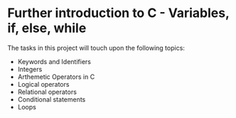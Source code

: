 Further introduction to C - Variables, if, else, while
=======

The tasks in this project will touch upon the following topics:
- Keywords and Identifiers
- Integers
- Arthemetic Operators in C
- Logical operators
- Relational operators 
- Conditional statements
- Loops
